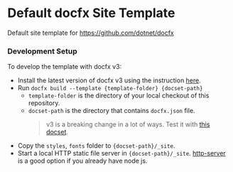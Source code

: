 # Default docfx Site Template

Default site template for https://github.com/dotnet/docfx

### Development Setup

To develop the template with docfx v3:
- Install the latest version of docfx v3 using the instruction [here](https://github.com/dotnet/docfx/tree/v3#getting-started).
- Run `docfx build --template {template-folder} {docset-path}`
    - `template-folder` is the directory of your local checkout of this repository.
    - `docset-path` is the directory that contains `docfx.json` file.
      > v3 is a breaking change in a lot of ways. Test it with [this docset](https://github.com/dotnet/docfx/tree/v3-template/docs).
- Copy the `styles`, `fonts` folder to `{docset-path}/_site`.
- Start a local HTTP static file server in `{docset-path}/_site`. [http-server](https://stackoverflow.com/questions/16333790/node-js-quick-file-server-static-files-over-http) is a good option if you already have node js.
